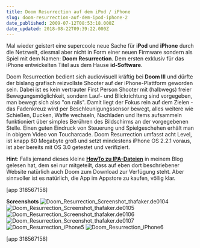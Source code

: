 ```yaml
---
title: Doom Resurrection auf dem iPod / iPhone
slug: doom-resurrection-auf-dem-ipod-iphone-2
date_published: 2009-07-12T08:53:18.000Z
date_updated: 2018-08-22T09:39:22.000Z
---
```


Mal wieder geistert eine supercoole neue Sache für **iPod** und **iPhone** durch die Netzwelt, diesmal aber nicht in Form einer neuen Firmware sondern als Spiel mit dem Namen: **Doom Resurrection**. Dem ersten exklusiv für das iPhone entwickelten Titel aus dem Hause **id-Software**.

Doom Resurrection bedient sich audiovisuell kräftig bei **Doom III** und dürfte der bislang grafisch reizvollste Shooter auf der iPhone-Plattform geworden sein. Dabei ist es kein vertrauter First Person Shooter mit (halbwegs) freier Bewegungsmöglichkeit, sondern Lauf- und Blickrichtung sind vorgegeben, man bewegt sich also "on rails". Damit liegt der Fokus rein auf dem Zielen - das Fadenkreuz wird per Beschleunigungssensor bewegt, alles weitere wie Schießen, Ducken, Waffe wechseln, Nachladen und Items aufsammeln funktioniert über simples Berühren des Bildschirms an der vorgegebenen Stelle. Einen guten Eindruck von Steuerung und Spielgeschehen erhält man in obigem Video von Toucharcade. Doom Resurrection umfasst acht Level, ist knapp 80 Megabyte groß und setzt mindestens iPhone OS 2.2.1 voraus, ist aber bereits mit OS 3.0 getestet und verifiziert.

**Hint**: Falls jemand dieses kleine [**HowTo zu IPA-Dateien**](__GHOST_URL__/25/wie-installiere-ich-ipa-dateien-auf-meinem-ipodiphone) in meinem Blog gelesen hat, dem sei nur mitgeteilt, dass auf eben dort beschriebener Website natürlich auch Doom zum Download zur Verfügung steht. Aber sinnvoller ist es natürlich, die App im Appstore zu kaufen, völlig klar.

[app 318567158]

**Screenshots**
![Doom_Resurrection_Screenshot_thafaker.de0104](//picdump.thafaker.de/2009/07/Doom_Resurrection_Screenshot_thafaker.de0104.PNG)
![Doom_Resurrection_Screenshot_thafaker.de0105](//picdump.thafaker.de/2009/07/Doom_Resurrection_Screenshot_thafaker.de0105.PNG)
![Doom_Resurrection_Screenshot_thafaker.de0106](//picdump.thafaker.de/2009/07/Doom_Resurrection_Screenshot_thafaker.de0106.PNG)
![Doom_Resurrection_Screenshot_thafaker.de0107](//picdump.thafaker.de/2009/07/Doom_Resurrection_Screenshot_thafaker.de0107.PNG)
![Doom_Resurrection_iPhone5](//picdump.thafaker.de/2009/07/Doom_Resurrection_iPhone5.JPG)
![Doom_Resurrection_iPhone6](//picdump.thafaker.de/2009/07/Doom_Resurrection_iPhone6.jpg)

[app 318567158]
